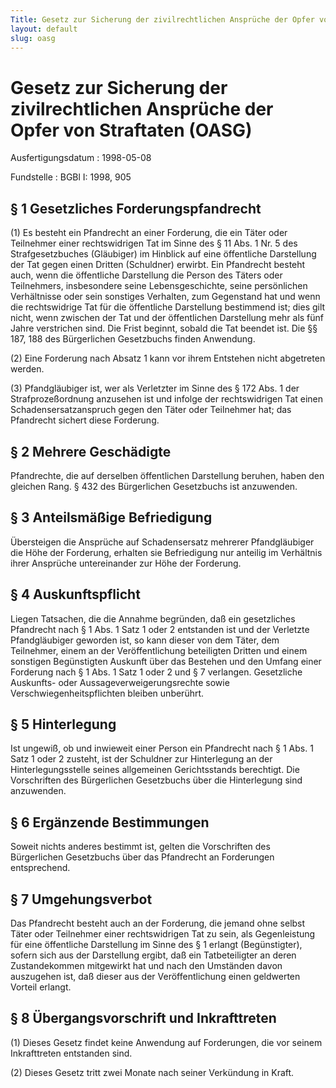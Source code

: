 ```yaml
---
Title: Gesetz zur Sicherung der zivilrechtlichen Ansprüche der Opfer von Straftaten
layout: default
slug: oasg
---
```


# Gesetz zur Sicherung der zivilrechtlichen Ansprüche der Opfer von Straftaten (OASG)

Ausfertigungsdatum
:   1998-05-08

Fundstelle
:   BGBl I: 1998, 905



## § 1 Gesetzliches Forderungspfandrecht

(1) Es besteht ein Pfandrecht an einer Forderung, die ein Täter oder
Teilnehmer einer rechtswidrigen Tat im Sinne des § 11 Abs. 1 Nr. 5 des
Strafgesetzbuches (Gläubiger) im Hinblick auf eine öffentliche
Darstellung der Tat gegen einen Dritten (Schuldner) erwirbt. Ein
Pfandrecht besteht auch, wenn die öffentliche Darstellung die Person
des Täters oder Teilnehmers, insbesondere seine Lebensgeschichte,
seine persönlichen Verhältnisse oder sein sonstiges Verhalten, zum
Gegenstand hat und wenn die rechtswidrige Tat für die öffentliche
Darstellung bestimmend ist; dies gilt nicht, wenn zwischen der Tat und
der öffentlichen Darstellung mehr als fünf Jahre verstrichen sind. Die
Frist beginnt, sobald die Tat beendet ist. Die §§ 187, 188 des
Bürgerlichen Gesetzbuchs finden Anwendung.

(2) Eine Forderung nach Absatz 1 kann vor ihrem Entstehen nicht
abgetreten werden.

(3) Pfandgläubiger ist, wer als Verletzter im Sinne des § 172 Abs. 1
der Strafprozeßordnung anzusehen ist und infolge der rechtswidrigen
Tat einen Schadensersatzanspruch gegen den Täter oder Teilnehmer hat;
das Pfandrecht sichert diese Forderung.


## § 2 Mehrere Geschädigte

Pfandrechte, die auf derselben öffentlichen Darstellung beruhen, haben
den gleichen Rang. § 432 des Bürgerlichen Gesetzbuchs ist anzuwenden.


## § 3 Anteilsmäßige Befriedigung

Übersteigen die Ansprüche auf Schadensersatz mehrerer Pfandgläubiger
die Höhe der Forderung, erhalten sie Befriedigung nur anteilig im
Verhältnis ihrer Ansprüche untereinander zur Höhe der Forderung.


## § 4 Auskunftspflicht

Liegen Tatsachen, die die Annahme begründen, daß ein gesetzliches
Pfandrecht nach § 1 Abs. 1 Satz 1 oder 2 entstanden ist und der
Verletzte Pfandgläubiger geworden ist, so kann dieser von dem Täter,
dem Teilnehmer, einem an der Veröffentlichung beteiligten Dritten und
einem sonstigen Begünstigten Auskunft über das Bestehen und den Umfang
einer Forderung nach § 1 Abs. 1 Satz 1 oder 2 und § 7 verlangen.
Gesetzliche Auskunfts- oder Aussageverweigerungsrechte sowie
Verschwiegenheitspflichten bleiben unberührt.


## § 5 Hinterlegung

Ist ungewiß, ob und inwieweit einer Person ein Pfandrecht nach § 1
Abs. 1 Satz 1 oder 2 zusteht, ist der Schuldner zur Hinterlegung an
der Hinterlegungsstelle seines allgemeinen Gerichtsstands berechtigt.
Die Vorschriften des Bürgerlichen Gesetzbuchs über die Hinterlegung
sind anzuwenden.


## § 6 Ergänzende Bestimmungen

Soweit nichts anderes bestimmt ist, gelten die Vorschriften des
Bürgerlichen Gesetzbuchs über das Pfandrecht an Forderungen
entsprechend.


## § 7 Umgehungsverbot

Das Pfandrecht besteht auch an der Forderung, die jemand ohne selbst
Täter oder Teilnehmer einer rechtswidrigen Tat zu sein, als
Gegenleistung für eine öffentliche Darstellung im Sinne des § 1
erlangt (Begünstigter), sofern sich aus der Darstellung ergibt, daß
ein Tatbeteiligter an deren Zustandekommen mitgewirkt hat und nach den
Umständen davon auszugehen ist, daß dieser aus der Veröffentlichung
einen geldwerten Vorteil erlangt.


## § 8 Übergangsvorschrift und Inkrafttreten

(1) Dieses Gesetz findet keine Anwendung auf Forderungen, die vor
seinem Inkrafttreten entstanden sind.

(2) Dieses Gesetz tritt zwei Monate nach seiner Verkündung in Kraft.

